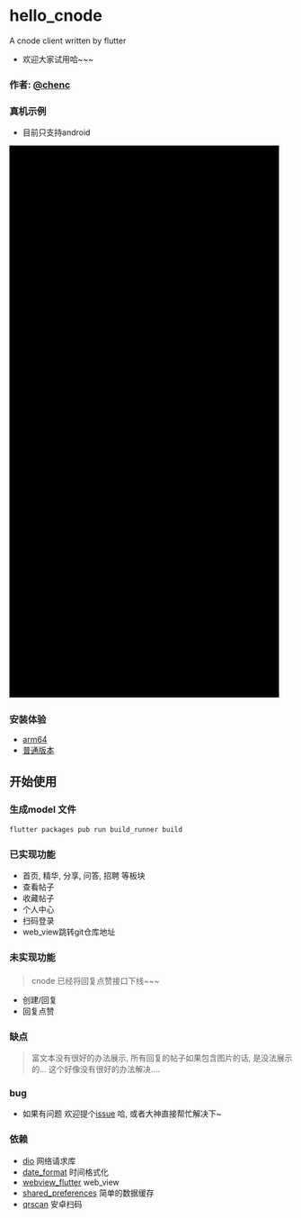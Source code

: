 # hello_cnode

A cnode client written by flutter

- 欢迎大家试用哈~~~

### 作者: [@chenc](https://github.com/cWatermelon)

### 真机示例
- 目前只支持android

![demo pic](./example/example.gif)


### 安装体验
- [arm64](https://github.com/cWatermelon/hello_cnode/blob/master/apk/app-arm64-v8a-release.apk)
- [普通版本](https://github.com/cWatermelon/hello_cnode/blob/master/apk/app-armeabi-v7a-release.apk)

## 开始使用

### 生成model 文件

```sh
flutter packages pub run build_runner build

```

### 已实现功能
- 首页, 精华, 分享, 问答, 招聘 等板块
- 查看帖子
- 收藏帖子
- 个人中心
- 扫码登录
- web_view跳转git仓库地址

### 未实现功能
####
> cnode 已经将回复点赞接口下线~~~
- 创建/回复
- 回复点赞

### 缺点
 > 富文本没有很好的办法展示, 所有回复的帖子如果包含图片的话, 是没法展示的... 这个好像没有很好的办法解决....
 
### bug
- 如果有问题 欢迎提个[issue](https://github.com/cWatermelon/hello_cnode/issues) 哈, 或者大神直接帮忙解决下~

### 依赖
- [dio](https://pub.flutter-io.cn/packages/dio) 网络请求库
- [date_format](https://pub.flutter-io.cn/packages/date_format) 时间格式化
- [webview_flutter](https://pub.flutter-io.cn/packages/webview_flutter) web_view
- [shared_preferences](https://pub.flutter-io.cn/packages/shared_preferences) 简单的数据缓存
- [qrscan](https://pub.flutter-io.cn/packages/qrscan) 安卓扫码
